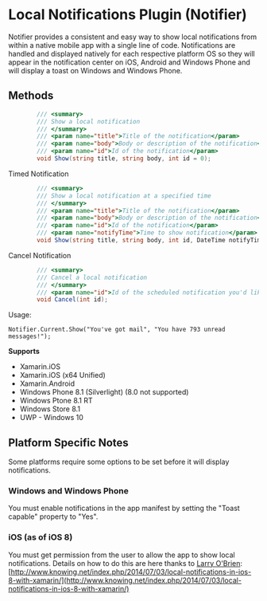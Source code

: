 # Local Notifications Plugin (Notifier)

Notifier provides a consistent and easy way to show local notifications from within a native mobile app with a single line of code. Notifications are handled and displayed natively for each respective platform OS so they will appear in the notification center on iOS, Android and Windows Phone and will display a toast on Windows and Windows Phone.

## Methods

```csharp
        /// <summary>
        /// Show a local notification
        /// </summary>
        /// <param name="title">Title of the notification</param>
        /// <param name="body">Body or description of the notification</param>
        /// <param name="id">Id of the notification</param>
        void Show(string title, string body, int id = 0);
```

Timed Notification

```csharp
        /// <summary>
        /// Show a local notification at a specified time
        /// </summary>
        /// <param name="title">Title of the notification</param>
        /// <param name="body">Body or description of the notification</param>
        /// <param name="id">Id of the notification</param>
        /// <param name="notifyTime">Time to show notification</param>
        void Show(string title, string body, int id, DateTime notifyTime);
```

Cancel Notification
```csharp
        /// <summary>
        /// Cancel a local notification
        /// </summary>
        /// <param name="id">Id of the scheduled notification you'd like to cancel</param>
        void Cancel(int id);
```

Usage:

    Notifier.Current.Show("You've got mail", "You have 793 unread messages!");

**Supports**
* Xamarin.iOS
* Xamarin.iOS (x64 Unified)
* Xamarin.Android
* Windows Phone 8.1 (Silverlight) (8.0 not supported)
* Windows Ptone 8.1 RT
* Windows Store 8.1
* UWP - Windows 10


## Platform Specific Notes

Some platforms require some options to be set before it will display notifications.

### Windows and Windows Phone
You must enable notifications in the app manifest by setting the "Toast capable" property to "Yes".

### iOS (as of iOS 8) 
You must get permission from the user to allow the app to show local notifications.  Details on how to do this are here thanks to [Larry O'Brien](https://twitter.com/lobrien): [http://www.knowing.net/index.php/2014/07/03/local-notifications-in-ios-8-with-xamarin/](http://www.knowing.net/index.php/2014/07/03/local-notifications-in-ios-8-with-xamarin/)


